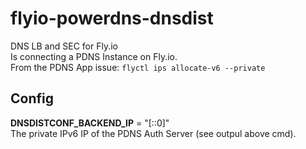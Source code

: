 # flyio-powerdns-dnsdist
DNS LB and SEC for Fly.io  
Is connecting a PDNS Instance on Fly.io.    
From the PDNS App issue: `flyctl ips allocate-v6 --private`  

## Config
**DNSDISTCONF_BACKEND_IP** = "[::0]"  
The private IPv6 IP of the PDNS Auth Server (see outpul above cmd).  